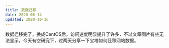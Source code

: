 ```yaml
---
title: 数据迁移
date: 2020-06-14
updated: 2020-10-16
---
```



数据迁移完了，换成CentOS后，访问速度明显提升了许多，不过文章图片有些无法显示，今天有空研究下，过两天分享一下宝塔如何迁移网站数据。
